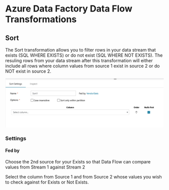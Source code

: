 
# Azure Data Factory Data Flow Transformations

## Sort

The Sort transformation allows you to filter rows in your data stream that exists (SQL WHERE EXISTS) or do not exist (SQL WHERE NOT EXISTS). The resuling rows from your data stream after this transformation will either include all rows where column values from source 1 exist in source 2 or do NOT exist in source 2.

![Sort settings](../images/sort.png "Sort")

### Settings

#### Fed by
Choose the 2nd source for your Exists so that Data Flow can compare values from Stream 1 against Stream 2

Select the column from Source 1 and from Source 2 whose values you wish to check against for Exists or Not Exists.

